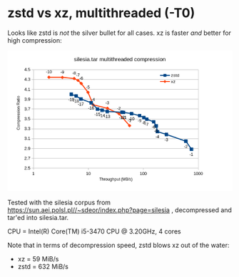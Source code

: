 zstd vs xz, multithreaded (-T0)
===============================

Looks like zstd is *not* the silver bullet for all cases.
xz is faster *and* better for high compression:

![Result Plot](results.png)

Tested with the silesia corpus from https://sun.aei.polsl.pl//~sdeor/index.php?page=silesia ,
decompressed and tar'ed into silesia.tar.

CPU = Intel(R) Core(TM) i5-3470 CPU @ 3.20GHz, 4 cores

Note that in terms of decompression speed, zstd blows xz out of
the water:

* xz = 59 MiB/s
* zstd = 632 MiB/s
